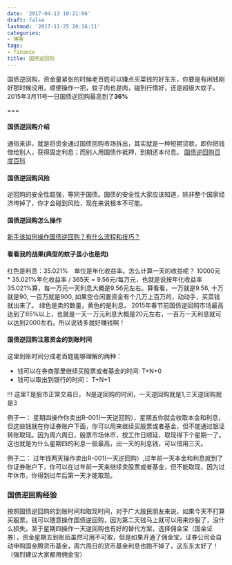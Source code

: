 ```yaml
---
date: '2017-04-13 10:21:06'
draft: false
lastmod: '2017-11-25 20:16:11'
categories:
- 博客
tags:
- finance
title: 国债逆回购
---
```


国债逆回购，资金量紧张的时候老百姓可以赚点买菜钱的好东东，你要是有闲钱刚好那时候没用，顺便操作一把，蚊子肉也是肉，碰到行情好，还是超级大蚊子。2015年3月11号一日国债逆回购最高到了**36%**

===

#### 国债逆回购介绍
通俗来讲，就是将资金通过国债回购市场拆出，其实就是一种短期贷款，即你把钱借给别人，获得固定利息；而别人用国债作抵押，到期还本付息。
[国债逆回购百度百科](http://baike.baidu.com/link?url=R6ZlnwclBg8fiTgJ0i9CD_55ojMIZ1H1FtIjzATFDeyYi47DVFYGzPxpUjcNmDocjXU6oqW1Uz2sVKlmODdkQK)

#### 国债逆回购风险
逆回购的安全性超强，等同于国债。国债的安全性大家应该知道，除非整个国家经济垮掉了，你才会碰到风险，现在来说根本不可能。

#### 国债逆回购怎么操作

[新手该如何操作国债逆回购？有什么流程和技巧？](http://jingyan.baidu.com/article/e5c39bf59a598639d760332d.html)

#### 看看我的战果(典型的蚊子虽小也是肉)
  
红色是利息：35.021%　单位是年化收益率。怎么计算一天的收益呢？ 10000元 * 35.021%年化收益率 / 365天 = 9.56元/每万元，也就是说按年化收益率35.021%算，每一万元一天利息大概是9.56元左右。算看看，一万就是9.56, 十万就是90, 一百万就是900, 如果空仓闲置资金有个几万上百万的，动动手，买菜钱就出来了。 绿色是卖的数量，黄色的是利息。 2015年春节前国债逆回购市场最高达到了65%以上，也就是一天一万元利息大概是20元左右，一百万一天利息就可以达到2000左右。所以说钱多就好赚钱啊！

#### 国债逆回购注意资金的到账时间
这里到账时间分成老百姓能够理解的两种：

- 钱可以在券商那里继续买股票或者基金的时间: T+N+0
- 钱可以取出到银行的时间： T+N+1

!!! 这里T是股市正常交易日， N是逆回购的时间，一天逆回购就是1,三天逆回购就是3

例子一：
星期四操作你卖出R-001(一天逆回购），星期五你就会收取本金和利息，但这些钱就在你证券账户下面，你可以用来继续买股票或者基金，但不能通过银证转账取现。因为周六周日，股票市场休市，按工作日顺延，取现得下个星期一了。这也就是为什么星期四的利息一般最高，出一天的利息钱，可以借用三天。

例子二：
过年钱两天操作卖出R-001(一天逆回购）,过年前一天本金和利息就到了你证券账户下，你可以在过年前一天来继续卖股票或者基金，但不能取现，因为过年休市，你得到过年后第一天才能取现。

### 国债逆回购经验
按照国债逆回购的到账时间和取现时间，对于广大股民朋友来说，如果今天不打算买股票，钱可以随意操作国债逆回购，因为第二天钱马上就可以用来炒股了，没什么损失。至于星期四操作一天逆回购也有好的替代方案，选择佣金宝（国金证券），资金星期五到账后虽然可用不可取，但是如果开通了佣金宝，证券公司会自动申购国金腾货币基金，周六周日的货币基金利息也跑不掉了，这东东太好了！（强烈建议大家都用佣金宝）